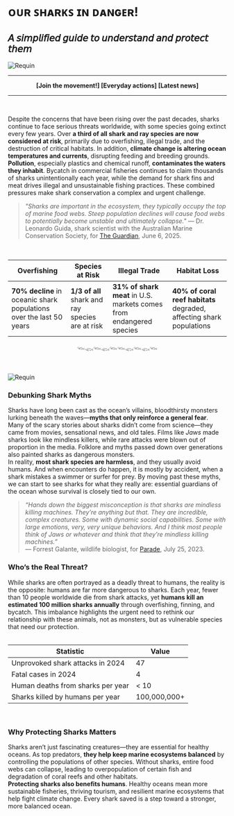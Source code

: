 # **ᴏᴜʀ ꜱʜᴀʀᴋꜱ ɪɴ ᴅᴀɴɢᴇʀ!**
## 𝘈 𝘴𝘪𝘮𝘱𝘭𝘪𝘧𝘪𝘦𝘥 𝘨𝘶𝘪𝘥𝘦 𝘵𝘰 𝘶𝘯𝘥𝘦𝘳𝘴𝘵𝘢𝘯𝘥 𝘢𝘯𝘥 𝘱𝘳𝘰𝘵𝘦𝘤𝘵 𝘵𝘩𝘦𝘮

![Requin](https://github.com/user-attachments/assets/1da6f5a5-2547-4b2d-9364-660c7aafa13d)

----
<div align="center">
  
**[Join the movement!]  [Everyday actions]  [Latest news]**
</div>

----

<br>

Despite the concerns that have been rising over the past decades, sharks continue to face serious threats worldwide, with some species going extinct every few years. Over **a third of all shark and ray species are now considered at risk**, primarily due to overfishing, illegal trade, and the destruction of critical habitats. In addition, **climate change is altering ocean temperatures and currents**, disrupting feeding and breeding grounds. **Pollution**, especially plastics and chemical runoff, **contaminates the waters they inhabit**. Bycatch in commercial fisheries continues to claim thousands of sharks unintentionally each year, while the demand for shark fins and meat drives illegal and unsustainable fishing practices. These combined pressures make shark conservation a complex and urgent challenge.

> *"Sharks are important in the ecosystem, they typically occupy the top of marine food webs. Steep population declines will cause food webs to potentially become unstable and ultimately collapse."*
— Dr. Leonardo Guida, shark scientist with the Australian Marine Conservation Society, for [The Guardian](https://www.theguardian.com/environment/2025/jun/06/endangered-sharks-being-killed-at-alarming-levels-in-pacific-greenpeace-claims-after-cutting-20km-of-vessels-longline-ntwnfb), June 6, 2025.

<br>

| Overfishing | Species at Risk | Illegal Trade | Habitat Loss |
|----------------|-----------------|----------------|----------------|
| **70% decline** in oceanic shark populations over the last 50 years | **1/3 of all** shark and ray species are at risk | **31% of shark meat** in U.S. markets comes from endangered species | **40% of coral reef habitats** degraded, affecting shark populations |

<div align="center">
  
𓆝𓆟𓆝𓆟𓆝𓆝𓆟𓆝𓆟𓆝
</div>
<br>

![Requin](https://github.com/user-attachments/assets/38f331a0-947b-47a2-8e63-a334311ff8c0)


### Debunking Shark Myths  
Sharks have long been cast as the ocean’s villains, bloodthirsty monsters lurking beneath the waves—**myths that only reinforce a general fear**.  
Many of the scary stories about sharks didn’t come from science—they came from movies, sensational news, and old tales. Films like _Jaws_ made sharks look like mindless killers, while rare attacks were blown out of proportion in the media. Folklore and myths passed down over generations also painted sharks as dangerous monsters.  
In reality, **most shark species are harmless**, and they usually avoid humans. And when encounters do happen, it is mostly by accident, when a shark mistakes a swimmer or surfer for prey.
By moving past these myths, we can start to see sharks for what they really are: essential guardians of the ocean whose survival is closely tied to our own.

> *“Hands down the biggest misconception is that sharks are mindless killing machines. They’re anything but that. They are incredible, complex creatures. Some with dynamic social capabilities. Some with large emotions, very, very unique behaviors. And I think most people think of Jaws or whatever and think that they’re mindless killing machines.”*  
— Forrest Galante, wildlife biologist, for [Parade](https://parade.com/entertainment/shark-week-scientists-best-worst-shark-movies?), July 25, 2023.

<a id="whos-the-real-threat"></a>
### Who’s the Real Threat?  
While sharks are often portrayed as a deadly threat to humans, the reality is the opposite: humans are far more dangerous to sharks. Each year, fewer than 10 people worldwide die from shark attacks, yet **humans kill an estimated 100 million sharks annually** through overfishing, finning, and bycatch. This imbalance highlights the urgent need to rethink our relationship with these animals, not as monsters, but as vulnerable species that need our protection.  
<br>

| Statistic | Value |
|-----------|-------|
| Unprovoked shark attacks in 2024 | 47 |
| Fatal cases in 2024 | 4 |
| Human deaths from sharks per year | < 10 |
| Sharks killed by humans per year | 100,000,000+ |

<br>

### Why Protecting Sharks Matters   
Sharks aren’t just fascinating creatures—they are essential for healthy oceans. As top predators, **they help keep marine ecosystems balanced** by controlling the populations of other species. Without sharks, entire food webs can collapse, leading to overpopulation of certain fish and degradation of coral reefs and other habitats.  
**Protecting sharks also benefits humans**. Healthy oceans mean more sustainable fisheries, thriving tourism, and resilient marine ecosystems that help fight climate change. Every shark saved is a step toward a stronger, more balanced ocean.


